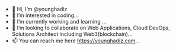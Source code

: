 - 👋 Hi, I’m @younghadiz
- 👀 I’m interested in coding...
- 🌱 I’m currently working and learning ...
- 💞️ I’m looking to collaborate on Web Applications, Cloud DevOps, Solutions Architect including Web3(blockchain)...
- 📫 You can reach me here https://younghadiz.com...

<!---
younghadiz/younghadiz is a ✨ special ✨ repository because its `README.md` (this file) appears on your GitHub profile.
You can click the Preview link to take a look at your changes.
--->

